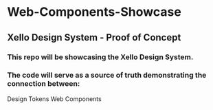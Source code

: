 # Web-Components-Showcase
## Xello Design System - Proof of Concept 


### This repo will be showcasing the Xello Design System.

### The code will serve as a source of truth demonstrating the connection between:
Design Tokens
Web Components
